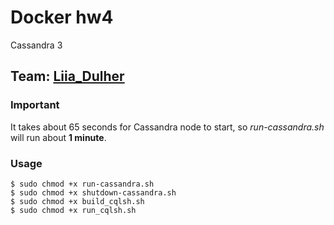 # Docker hw4
Cassandra 3

## Team: [Liia_Dulher](https://github.com/LiiaDulher)

### Important
It takes about 65 seconds for Cassandra node to start, so <i>run-cassandra.sh</i> will run about <b>1 minute</b>.

### Usage
````
$ sudo chmod +x run-cassandra.sh
$ sudo chmod +x shutdown-cassandra.sh
$ sudo chmod +x build_cqlsh.sh
$ sudo chmod +x run_cqlsh.sh
````
